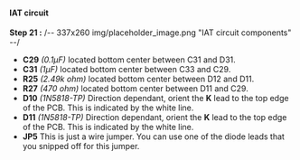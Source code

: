 #### IAT circuit
**Step 21 :**
/-- 337x260 img/placeholder_image.png "IAT circuit components" --/ 

- **C29**	*(0.1µF)* located bottom center between C31 and D31.
- **C31**	*(1µF)* located bottom center between C33 and C29. 
- **R25**	*(2.49k ohm)* located bottom center between D12 and D11. 
- **R27**	*(470 ohm)* located bottom center between D11 and C29.
- **D10**	*(1N5818-TP)* Direction dependant, orient the **K** lead to the top edge of the PCB.  This is indicated by the white line.
- **D11**	*(1N5818-TP)* Direction dependant, orient the **K** lead to the top edge of the PCB.  This is indicated by the white line.
- **JP5**	This is just a wire jumper.  You can use one of the diode leads that you snipped off for this jumper.

